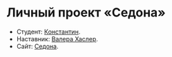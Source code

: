 # Личный проект «Седона»

- Студент: [Константин](https://up.htmlacademy.ru/htmlcss-individual/2/user/2565825).
- Наставник: [Валера Хаслер](https://htmlacademy.ru/profile/id224163).
- Сайт: [Седона](https://w1ml.github.io/2565825-sedona-2/).
